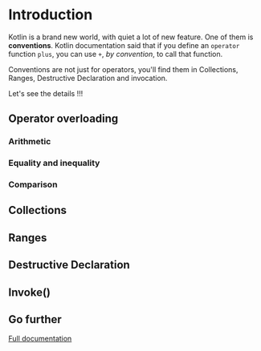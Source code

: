 # Introduction

Kotlin is a brand new world, with quiet a lot of new feature. One of them is **conventions**. 
Kotlin documentation said that if you define an `operator` function `plus`, you can use `+`, _by convention_, to call
 that function. 
 
Conventions are not just for operators, you'll find them in Collections, Ranges, Destructive Declaration and invocation.

Let's see the details !!! 

## Operator overloading

### Arithmetic
### Equality and inequality
### Comparison

## Collections
## Ranges
## Destructive Declaration
## Invoke()

## Go further 

[Full documentation](https://kotlinlang.org/docs/reference/operator-overloading.html)
